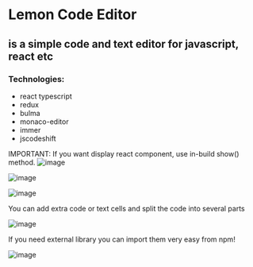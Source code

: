 # Lemon Code Editor
## is a simple code and text editor for javascript, react etc

### Technologies:
- react typescript
- redux 
- bulma
- monaco-editor
- immer
- jscodeshift

IMPORTANT: If you want display react component, use in-build show() method.
![image](https://user-images.githubusercontent.com/76240710/181905909-0a14e760-f9c3-4127-a633-c73c52886003.png)

![image](https://user-images.githubusercontent.com/76240710/181905202-125440ee-b090-43b4-bd42-664598546c25.png)

![image](https://user-images.githubusercontent.com/76240710/181905253-c0d3b317-89d1-429c-96ab-2314d556bf3e.png)


You can add extra code or text cells and split the code into several parts

![image](https://user-images.githubusercontent.com/76240710/181905329-483b92a0-986f-4d0d-9e0c-23fa1c60ccb0.png)


If you need external library you can import them very easy from npm!

![image](https://user-images.githubusercontent.com/76240710/181905819-6b052d04-418d-4108-9d60-89b3a60507fb.png)


